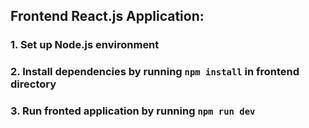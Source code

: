 ## Frontend React.js Application:

### 1. Set up Node.js environment

### 2. Install dependencies by running `npm install` in frontend directory

### 3. Run fronted application by running `npm run dev`
